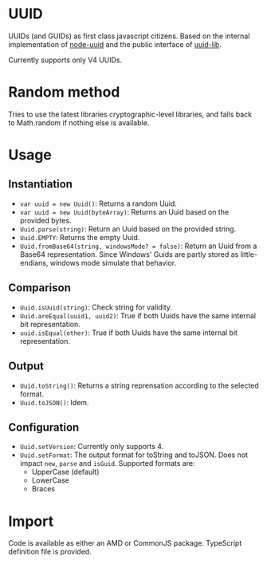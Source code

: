 UUID
====

UUIDs (and GUIDs) as first class javascript citizens.
Based on the internal implementation of [node-uuid](https://github.com/broofa/node-uuid)
and the public interface of [uuid-lib](https://github.com/dandean/uuid-lib).

Currently supports only V4 UUIDs.

# Random method

Tries to use the latest libraries cryptographic-level libraries, and falls back to Math.random
if nothing else is available.

# Usage

## Instantiation

* `var uuid = new Uuid()`: Returns a random Uuid.
* `var uuid = new Uuid(byteArray)`: Returns an Uuid based on the provided bytes.
* `Uuid.parse(string)`: Return an Uuid based on the provided string.
* `Uuid.EMPTY`: Returns the empty Uuid.
* `Uuid.fromBase64(string, windowsMode? = false)`: Return an Uuid from a Base64 representation.
  Since Windows' Guids are partly stored as little-endians, windows mode simulate that behavior.

## Comparison

* `Uuid.isUuid(string)`: Check string for validity.
* `Uuid.areEqual(uuid1, uuid2)`: True if both Uuids have the same internal bit representation.
* `uuid.isEqual(other)`: True if both Uuids have the same internal bit representation.

## Output

* `Uuid.toString()`: Returns a string reprensation according to the selected format.
* `Uuid.toJSON()`: Idem.

## Configuration

* `Uuid.setVersion`: Currently only supports 4.
* `Uuid.setFormat`: The output format for toString and toJSON. Does not impact `new`, `parse` and `isGuid`.
  Supported formats are:
    - UpperCase (default)
    - LowerCase
    - Braces

# Import

Code is available as either an AMD or CommonJS package. TypeScript definition file is provided.